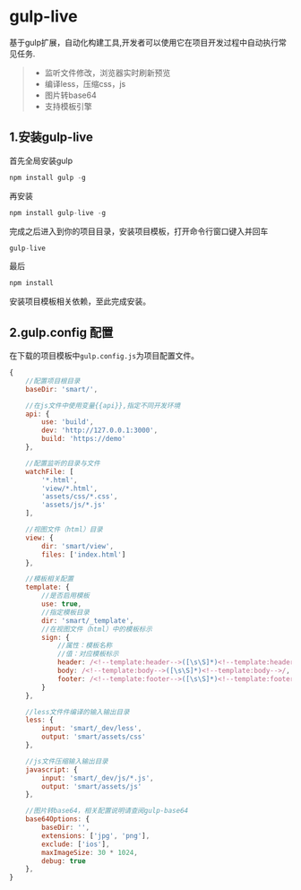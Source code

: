 # gulp-live


基于gulp扩展，自动化构建工具,开发者可以使用它在项目开发过程中自动执行常见任务.

> * 监听文件修改，浏览器实时刷新预览
> * 编译less，压缩css，js
> * 图片转base64
> * 支持模板引擎



## 1.安装gulp-live
首先全局安装gulp
```js
npm install gulp -g
```
再安装
```js
npm install gulp-live -g
```
完成之后进入到你的项目目录，安装项目模板，打开命令行窗口键入并回车
```js
gulp-live
```
最后
```js
npm install
```
安装项目模板相关依赖，至此完成安装。
## 2.gulp.config 配置
在下载的项目模板中`gulp.config.js`为项目配置文件。
```js
{
    //配置项目根目录
    baseDir: 'smart/',

    //在js文件中使用变量{{api}},指定不同开发环境
    api: {
        use: 'build',
        dev: 'http://127.0.0.1:3000',
        build: 'https://demo'
    },

    //配置监听的目录与文件
    watchFile: [
        '*.html',
        'view/*.html',
        'assets/css/*.css',
        'assets/js/*.js'
    ],

    //视图文件（html）目录
    view: {
        dir: 'smart/view',
        files: ['index.html']
    },

    //模板相关配置
    template: {
        //是否启用模板
        use: true,
        //指定模板目录
        dir: 'smart/_template',
        //在视图文件（html）中的模板标示
        sign: {
            //属性：模板名称
            //值：对应模板标示
            header: /<!--template:header-->([\s\S]*)<!--template:header-->/,
            body: /<!--template:body-->([\s\S]*)<!--template:body-->/,
            footer: /<!--template:footer-->([\s\S]*)<!--template:footer-->/
        }
    },

    //less文件件编译的输入输出目录
    less: {
        input: 'smart/_dev/less',
        output: 'smart/assets/css'
    },

    //js文件压缩输入输出目录
    javascript: {
        input: 'smart/_dev/js/*.js',
        output: 'smart/assets/js'
    },

    //图片转base64，相关配置说明请查阅gulp-base64
    base64Options: {
        baseDir: '',
        extensions: ['jpg', 'png'],
        exclude: ['ios'],
        maxImageSize: 30 * 1024,
        debug: true
    },
}
```


